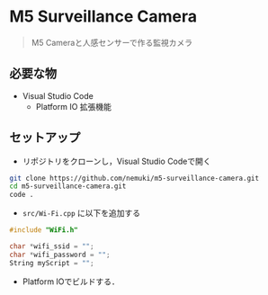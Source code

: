 # M5 Surveillance Camera

> M5 Cameraと人感センサーで作る監視カメラ

## 必要な物

- Visual Studio Code
  - Platform IO 拡張機能

## セットアップ

- リポジトリをクローンし，Visual Studio Codeで開く

```sh
git clone https://github.com/nemuki/m5-surveillance-camera.git
cd m5-surveillance-camera.git
code .
```

- `src/Wi-Fi.cpp` に以下を追加する

```cpp
#include "WiFi.h"

char *wifi_ssid = "";
char *wifi_password = "";
String myScript = "";
```

- Platform IOでビルドする．